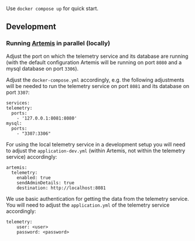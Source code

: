 Use `docker compose up` for quick start.

## Development

### Running [Artemis](https://github.com/ls1intum/Artemis) in parallel (locally)
Adjust the port on which the telemetry service and its database are running (with the default configuration Artemis will be running on port `8080` and a mysql database on port `3306`).

Adjust the `docker-compose.yml` accordingly, e.g. the following adjustments will be needed to run the telemetry service on port `8081` and its database on port `3307`:  
```
services:
telemetry:
  ports:
    - '127.0.0.1:8081:8080'
mysql:
  ports:
    - "3307:3306"
```

For using the local telemetry service in a development setup you will need to adjust the `application-dev.yml` (within Artemis, not within the telemetry service) accordingly:
```
artemis:
  telemetry:
    enabled: true
    sendAdminDetails: true
    destination: http://localhost:8081
```

We use basic authentication for getting the data from the telemetry service. You will need to adjust the `application.yml` of the telemetry service accordingly:
```
telemetry:
    user: <user>
    password: <password>
```